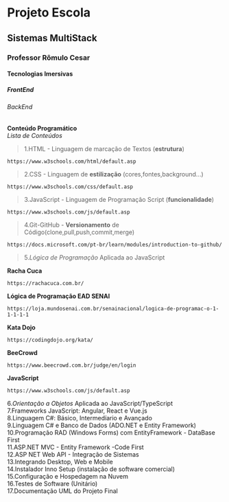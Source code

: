 <h1>Projeto Escola</h1>
<h2> Sistemas MultiStack</h2>
<h3> Professor Rômulo Cesar</h3>
<h4> Tecnologias Imersivas</h4>
<h5> FrontEnd </h5>
<h6> BackEnd</h6>

**Conteúdo Programático**<br>
*Lista de Conteúdos*

>1.HTML - Linguagem de marcação de Textos (**estrutura**) <br> 

```
https://www.w3schools.com/html/default.asp
```
>2.CSS  - Linguagem de **estilização** (cores,fontes,background...) <br>

```
https://www.w3schools.com/css/default.asp
```

>3.JavaScript - Linguagem de Programação Script (**funcionalidade**) <br>

```
https://www.w3schools.com/js/default.asp
```

>4.Git-GitHub - **Versionamento** de Código(clone,pull,push,commit,merge)<br>

```
https://docs.microsoft.com/pt-br/learn/modules/introduction-to-github/
```



>5.*Lógica de Programação* Aplicada ao JavaScript<br>

**Racha Cuca**
```
https://rachacuca.com.br/
```
**Lógica de Programação EAD SENAI**

```
https://loja.mundosenai.com.br/senainacional/logica-de-programac-o-1-1-1-1-1
```

**Kata Dojo**

```
https://codingdojo.org/kata/
```

**BeeCrowd**

```
https://www.beecrowd.com.br/judge/en/login
```

**JavaScript**
```
https://www.w3schools.com/js/default.asp
```

6.*Orientação a Objetos* Aplicada ao JavaScript/TypeScript<br>
7.Frameworks JavaScript: Angular, React e Vue.js<br>
8.Linguagem C#: Básico, Intermedíario e Avançado<br>
9.Linguagem C# e Banco de Dados (ADO.NET e Entity Framework)<br>
10.Programação RAD (Windows Forms) com EntityFramework - DataBase First<br>
11.ASP.NET MVC - Entity Framework -Code First<br>
12.ASP NET Web API - Integração de Sistemas<br>
13.Integrando Desktop, Web e Mobile<br>
14.Instalador Inno Setup (instalação de software comercial)<br>
15.Configuração e Hospedagem na Nuvem<br>
16.Testes de Software (Unitário)<br>
17.Documentação UML do Projeto Final<br>

